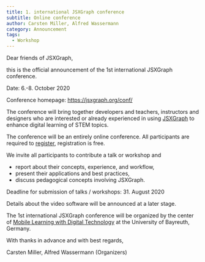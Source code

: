 ```yaml
---
title: 1. international JSXGraph conference 
subtitle: Online conference
author: Carsten Miller, Alfred Wassermann
category: Announcement
tags:
  - Workshop
---
```

Dear friends of JSXGraph,

this is the official announcement of the 1st international JSXGraph conference.

Date: 6.-8. October 2020

Conference homepage: <https://jsxgraph.org/conf/>

The conference will bring together developers and teachers, instructors and 
designers who are interested or already experienced in using 
[JSXGraph](https://jsxgraph.org) to enhance digital learning of STEM topics.

The conference will be an entirely online conference. 
All participants are required to [register](https://jsxgraph.org/conf/registration/), registration is free.

We invite all participants to contribute a talk or workshop and

- report about their concepts, experience, and workflow,
- present their applications and best practices,
- discuss pedagogical concepts involving JSXGraph.

Deadline for submission of talks / workshops: 31. August 2020

Details about the video software will be announced at a later stage.

The 1st international JSXGraph conference will be organized by
the center of [Mobile Learning with Digital Technology](https://mobiles-lernen.uni-bayreuth.de/) at the 
University of Bayreuth, Germany.

With thanks in advance and with best regards,

Carsten Miller, Alfred Wassermann
(Organizers)

